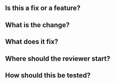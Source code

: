 ## Is this a fix or a feature?
 
## What is the change?

## What does it fix?

## Where should the reviewer start?

## How should this be tested?
